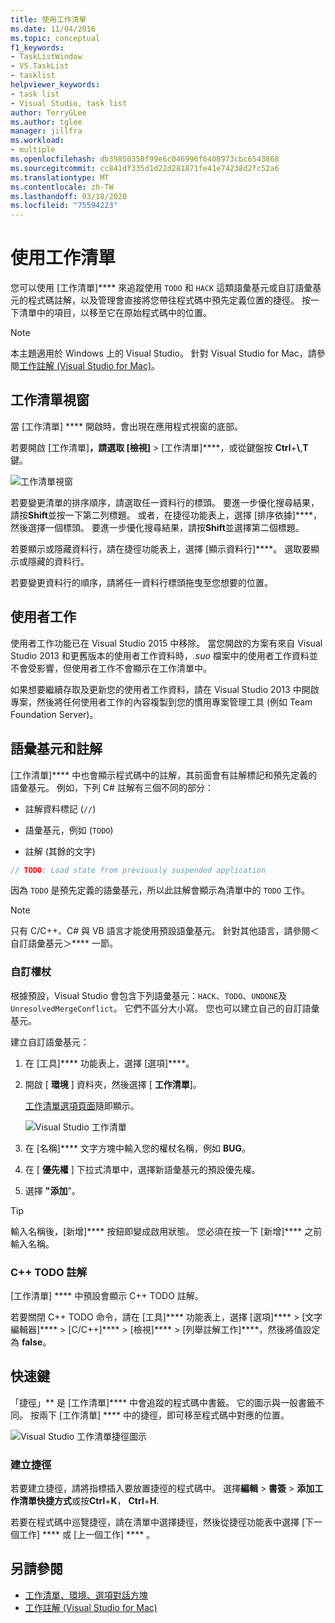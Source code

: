 ```yaml
---
title: 使用工作清單
ms.date: 11/04/2016
ms.topic: conceptual
f1_keywords:
- TaskListWindow
- VS.TaskList
- tasklist
helpviewer_keywords:
- task list
- Visual Studio, task list
author: TerryGLee
ms.author: tglee
manager: jillfra
ms.workload:
- multiple
ms.openlocfilehash: db39850350f99e6c046996f6408973cbc6543868
ms.sourcegitcommit: cc841df335d1d22d281871fe41e74238d2fc52a6
ms.translationtype: MT
ms.contentlocale: zh-TW
ms.lasthandoff: 03/18/2020
ms.locfileid: "75594223"
---
```

# <a name="use-the-task-list"></a>使用工作清單

您可以使用 [工作清單]**** 來追蹤使用 `TODO` 和 `HACK` 這類語彙基元或自訂語彙基元的程式碼註解，以及管理會直接將您帶往程式碼中預先定義位置的捷徑。 按一下清單中的項目，以移至它在原始程式碼中的位置。

> [!NOTE]
> 本主題適用於 Windows 上的 Visual Studio。 針對 Visual Studio for Mac，請參閱[工作註解 (Visual Studio for Mac)](/visualstudio/mac/task-comments)。

## <a name="the-task-list-window"></a>工作清單視窗

當 [工作清單] **** 開啟時，會出現在應用程式視窗的底部。

若要開啟 [工作清單]****，請選取 [檢視]**** > [工作清單]****，或從鍵盤按 **Ctrl**+**\\**,**T**鍵。

![工作清單視窗](../ide/media/vs2015_task_list.png)

若要變更清單的排序順序，請選取任一資料行的標頭。 要進一步優化搜尋結果，請按**Shift**並按一下第二列標題。 或者，在捷徑功能表上，選擇 [排序依據]****，然後選擇一個標頭。 要進一步優化搜尋結果，請按**Shift**並選擇第二個標題。

若要顯示或隱藏資料行，請在捷徑功能表上，選擇 [顯示資料行]****。 選取要顯示或隱藏的資料行。

若要變更資料行的順序，請將任一資料行標頭拖曳至您想要的位置。

## <a name="user-tasks"></a>使用者工作

使用者工作功能已在 Visual Studio 2015 中移除。 當您開啟的方案有來自 Visual Studio 2013 和更舊版本的使用者工作資料時，*.suo* 檔案中的使用者工作資料並不會受影響，但使用者工作不會顯示在工作清單中。

如果想要繼續存取及更新您的使用者工作資料，請在 Visual Studio 2013 中開啟專案，然後將任何使用者工作的內容複製到您的慣用專案管理工具 (例如 Team Foundation Server)。

## <a name="tokens-and-comments"></a>語彙基元和註解

[工作清單]**** 中也會顯示程式碼中的註解，其前面會有註解標記和預先定義的語彙基元。 例如，下列 C# 註解有三個不同的部分：

- 註解資料標記 (`//`)

- 語彙基元，例如 (`TODO`)

- 註解 (其餘的文字)

```csharp
// TODO: Load state from previously suspended application
```

因為 `TODO` 是預先定義的語彙基元，所以此註解會顯示為清單中的 `TODO` 工作。

> [!NOTE]
> 只有 C/C++、C# 與 VB 語言才能使用預設語彙基元。 針對其他語言，請參閱＜自訂語彙基元＞**** 一節。

### <a name="custom-tokens"></a>自訂權杖

根據預設，Visual Studio 會包含下列語彙基元：`HACK`、`TODO`、`UNDONE`及 `UnresolvedMergeConflict`。 它們不區分大小寫。 您也可以建立自己的自訂語彙基元。

建立自訂語彙基元：

1. 在 [工具]**** 功能表上，選擇 [選項]****。

2. 開啟 [ **環境** ] 資料夾，然後選擇 [ **工作清單**]。

   [工作清單選項頁面](../ide/reference/task-list-environment-options-dialog-box.md)隨即顯示。

   ![Visual Studio 工作清單](../ide/media/vs2015_task_list_options.png)

3. 在 [名稱]**** 文字方塊中輸入您的權杖名稱，例如 **BUG**。

4. 在 [ **優先權** ] 下拉式清單中，選擇新語彙基元的預設優先權。

5. 選擇 **"添加**"。

> [!TIP]
> 輸入名稱後，[新增]**** 按鈕即變成啟用狀態。 您必須在按一下 [新增]**** 之前輸入名稱。

### <a name="c-todo-comments"></a>C++ TODO 註解

[工作清單] **** 中預設會顯示 C++ TODO 註解。

若要關閉 C++ TODO 命令，請在 [工具]**** 功能表上，選擇 [選項]**** > [文字編輯器]**** > [C/C++]**** > [檢視]**** > [列舉註解工作]****，然後將值設定為 **false**。

## <a name="shortcuts"></a>快速鍵

「捷徑」** 是 [工作清單]**** 中會追蹤的程式碼中書籤。 它的圖示與一般書籤不同。 按兩下 [工作清單] **** 中的捷徑，即可移至程式碼中對應的位置。

![Visual Studio 工作清單捷徑圖示](../ide/media/vs2015_task_list_bookmark.png)

### <a name="create-a-shortcut"></a>建立捷徑

若要建立捷徑，請將指標插入要放置捷徑的程式碼中。 選擇**編輯** > **書簽** > **添加工作清單快捷方式**或按**Ctrl**+**K**， **Ctrl**+**H**.

若要在程式碼中巡覽捷徑，請在清單中選擇捷徑，然後從捷徑功能表中選擇 [下一個工作] **** 或 [上一個工作] **** 。

## <a name="see-also"></a>另請參閱

- [工作清單、環境、選項對話方塊](../ide/reference/task-list-environment-options-dialog-box.md)
- [工作註解 (Visual Studio for Mac)](/visualstudio/mac/task-comments)
